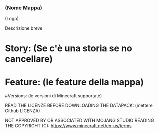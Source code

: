 ### (Nome Mappa)

(Logo)

Descrizione breve

# Story: (Se c'è una storia se no cancellare)

# Feature: (le feature della mappa)

#Versions: (le versioni di Minecraft supportate)

READ THE LICENZE BEFORE DOWNLOADING THE DATAPACK:
(mettere Github LICENZA)

NOT APPROVED BY OR ASSOCIATED WITH MOJANG STUDIO READING THE COPYRIGHT (C): 
https://www.minecraft.net/en-us/terms
